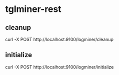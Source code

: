 # tglminer-rest

## cleanup
curl -X POST http://localhost:9100/logminer/cleanup

## initialize
curl -X POST http://localhost:9100/logminer/initialize